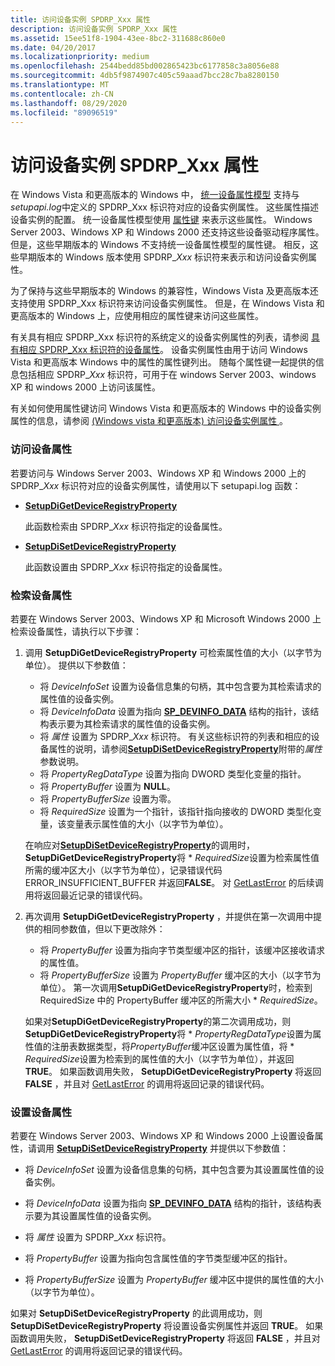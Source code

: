 ```yaml
---
title: 访问设备实例 SPDRP_Xxx 属性
description: 访问设备实例 SPDRP_Xxx 属性
ms.assetid: 15ee51f8-1904-43ee-8bc2-311688c860e0
ms.date: 04/20/2017
ms.localizationpriority: medium
ms.openlocfilehash: 2544bedd85bd002865423bc6177858c3a8056e88
ms.sourcegitcommit: 4db5f9874907c405c59aaad7bcc28c7ba8280150
ms.translationtype: MT
ms.contentlocale: zh-CN
ms.lasthandoff: 08/29/2020
ms.locfileid: "89096519"
---
```

# <a name="accessing-device-instance-spdrp_xxx-properties"></a>访问设备实例 SPDRP_Xxx 属性


在 Windows Vista 和更高版本的 Windows 中， [统一设备属性模型](unified-device-property-model--windows-vista-and-later-.md) 支持与 *setupapi.log*中定义的 SPDRP_Xxx 标识符对应的设备实例属性。 这些属性描述设备实例的配置。 统一设备属性模型使用 [属性键](property-keys.md) 来表示这些属性。 Windows Server 2003、Windows XP 和 Windows 2000 还支持这些设备驱动程序属性。 但是，这些早期版本的 Windows 不支持统一设备属性模型的属性键。 相反，这些早期版本的 Windows 版本使用 SPDRP_*Xxx* 标识符来表示和访问设备实例属性。

为了保持与这些早期版本的 Windows 的兼容性，Windows Vista 及更高版本还支持使用 SPDRP_Xxx 标识符来访问设备实例属性。 但是，在 Windows Vista 和更高版本的 Windows 上，应使用相应的属性键来访问这些属性。

有关具有相应 SPDRP_Xxx 标识符的系统定义的设备实例属性的列表，请参阅 [具有相应 SPDRP_Xxx 标识符的设备属性](/previous-versions/ff541469(v=vs.85))。 设备实例属性由用于访问 Windows Vista 和更高版本 Windows 中的属性的属性键列出。 随每个属性键一起提供的信息包括相应 SPDRP_*Xxx* 标识符，可用于在 windows Server 2003、windows XP 和 windows 2000 上访问该属性。

有关如何使用属性键访问 Windows Vista 和更高版本的 Windows 中的设备实例属性的信息，请参阅 [ (Windows vista 和更高版本) 访问设备实例属性 ](accessing-device-instance-properties--windows-vista-and-later-.md)。

### <a name="accessing-a-device-property"></a>访问设备属性

若要访问与 Windows Server 2003、Windows XP 和 Windows 2000 上的 SPDRP_*Xxx* 标识符对应的设备实例属性，请使用以下 setupapi.log 函数：

-   [**SetupDiGetDeviceRegistryProperty**](/windows/desktop/api/setupapi/nf-setupapi-setupdigetdeviceregistrypropertya)

    此函数检索由 SPDRP_*Xxx* 标识符指定的设备属性。

-   [**SetupDiSetDeviceRegistryProperty**](/windows/desktop/api/setupapi/nf-setupapi-setupdisetdeviceregistrypropertya)

    此函数设置由 SPDRP_*Xxx* 标识符指定的设备属性。

### <a name="retrieving-a-device-property"></a>检索设备属性

若要在 Windows Server 2003、Windows XP 和 Microsoft Windows 2000 上检索设备属性，请执行以下步骤：

1.  调用 **SetupDiGetDeviceRegistryProperty** 可检索属性值的大小（以字节为单位）。 提供以下参数值：

    -   将 *DeviceInfoSet* 设置为设备信息集的句柄，其中包含要为其检索请求的属性值的设备实例。
    -   将 *DeviceInfoData* 设置为指向 [**SP_DEVINFO_DATA**](/windows/desktop/api/setupapi/ns-setupapi-_sp_devinfo_data) 结构的指针，该结构表示要为其检索请求的属性值的设备实例。
    -   将 *属性* 设置为 SPDRP_*Xxx* 标识符。 有关这些标识符的列表和相应的设备属性的说明，请参阅[**SetupDiSetDeviceRegistryProperty**](/windows/desktop/api/setupapi/nf-setupapi-setupdisetdeviceregistrypropertya)附带的*属性*参数说明。
    -   将 *PropertyRegDataType* 设置为指向 DWORD 类型化变量的指针。
    -   将 *PropertyBuffer* 设置为 **NULL**。
    -   将 *PropertyBufferSize* 设置为零。
    -   将 *RequiredSize* 设置为一个指针，该指针指向接收的 DWORD 类型化变量，该变量表示属性值的大小（以字节为单位）。

    在响应对[**SetupDiSetDeviceRegistryProperty**](/windows/desktop/api/setupapi/nf-setupapi-setupdisetdeviceregistrypropertya)的调用时， **SetupDiGetDeviceRegistryProperty**将 \* *RequiredSize*设置为检索属性值所需的缓冲区大小（以字节为单位），记录错误代码 ERROR_INSUFFICIENT_BUFFER 并返回**FALSE**。 对 [GetLastError](https://go.microsoft.com/fwlink/p/?linkid=169416) 的后续调用将返回最近记录的错误代码。

2.  再次调用 **SetupDiGetDeviceRegistryProperty** ，并提供在第一次调用中提供的相同参数值，但以下更改除外：

    -   将 *PropertyBuffer* 设置为指向字节类型缓冲区的指针，该缓冲区接收请求的属性值。
    -   将 *PropertyBufferSize* 设置为 *PropertyBuffer* 缓冲区的大小（以字节为单位）。 第一次调用**SetupDiGetDeviceRegistryProperty**时，检索到 RequiredSize 中的 PropertyBuffer 缓冲区的所需大小 \* *RequiredSize*。

    如果对**SetupDiGetDeviceRegistryProperty**的第二次调用成功，则**SetupDiGetDeviceRegistryProperty**将 \* *PropertyRegDataType*设置为属性值的注册表数据类型，将*PropertyBuffer*缓冲区设置为属性值，将 \* *RequiredSize*设置为检索到的属性值的大小（以字节为单位），并返回**TRUE**。 如果函数调用失败， **SetupDiGetDeviceRegistryProperty** 将返回 **FALSE** ，并且对 [GetLastError](https://go.microsoft.com/fwlink/p/?linkid=169416) 的调用将返回记录的错误代码。

### <a name="setting-a-device-property"></a>设置设备属性

若要在 Windows Server 2003、Windows XP 和 Windows 2000 上设置设备属性，请调用 [**SetupDiSetDeviceRegistryProperty**](/windows/desktop/api/setupapi/nf-setupapi-setupdisetdeviceregistrypropertya) 并提供以下参数值：

-   将 *DeviceInfoSet* 设置为设备信息集的句柄，其中包含要为其设置属性值的设备实例。

-   将 *DeviceInfoData* 设置为指向 [**SP_DEVINFO_DATA**](/windows/desktop/api/setupapi/ns-setupapi-_sp_devinfo_data) 结构的指针，该结构表示要为其设置属性值的设备实例。

-   将 *属性* 设置为 SPDRP_*Xxx* 标识符。

-   将 *PropertyBuffer* 设置为指向包含属性值的字节类型缓冲区的指针。

-   将 *PropertyBufferSize* 设置为 *PropertyBuffer* 缓冲区中提供的属性值的大小（以字节为单位）。

如果对 **SetupDiSetDeviceRegistryProperty** 的此调用成功，则 **SetupDiSetDeviceRegistryProperty** 将设置设备实例属性并返回 **TRUE**。 如果函数调用失败， **SetupDiSetDeviceRegistryProperty** 将返回 **FALSE** ，并且对 [GetLastError](https://go.microsoft.com/fwlink/p/?linkid=169416) 的调用将返回记录的错误代码。

 

